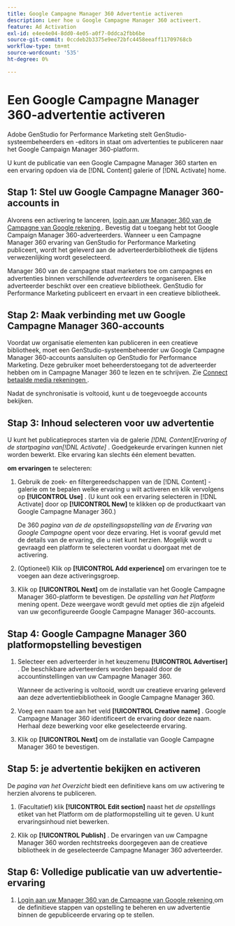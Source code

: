 ```yaml
---
title: Google Campagne Manager 360 Advertentie activeren
description: Leer hoe u Google Campagne Manager 360 activeert.
feature: Ad Activation
exl-id: e4ee4e04-8dd0-4e05-a0f7-0ddca2fbb6be
source-git-commit: 0ccdeb2b3375e9ee72bfc4458eeaff11709768cb
workflow-type: tm+mt
source-wordcount: '535'
ht-degree: 0%

---
```


# Een Google Campagne Manager 360-advertentie activeren

Adobe GenStudio for Performance Marketing stelt GenStudio-systeembeheerders en -editors in staat om advertenties te publiceren naar het Google Campaign Manager 360-platform.

U kunt de publicatie van een Google Campagne Manager 360 starten en een ervaring opdoen via de [!DNL Content] galerie of [!DNL Activate] home.

## Stap 1: Stel uw Google Campagne Manager 360-accounts in

Alvorens een activering te lanceren, [ login aan uw Manager 360 van de Campagne van Google rekening ](https://campaignmanager.google.com). Bevestig dat u toegang hebt tot Google Campaign Manager 360-adverteerders. Wanneer u een Campagne Manager 360 ervaring van GenStudio for Performance Marketing publiceert, wordt het geleverd aan de adverteerderbibliotheek die tijdens verwezenlijking wordt geselecteerd.

Manager 360 van de campagne staat marketers toe om campagnes en advertenties binnen verschillende _adverteerders_ te organiseren. Elke adverteerder beschikt over een creatieve bibliotheek. GenStudio for Performance Marketing publiceert en ervaart in een creatieve bibliotheek.

## Stap 2: Maak verbinding met uw Google Campagne Manager 360-accounts

Voordat uw organisatie elementen kan publiceren in een creatieve bibliotheek, moet een GenStudio-systeembeheerder uw Google Campagne Manager 360-accounts aansluiten op GenStudio for Performance Marketing. Deze gebruiker moet beheerderstoegang tot de adverteerder hebben om in Campagne Manager 360 te lezen en te schrijven. Zie [ Connect betaalde media rekeningen ](/help/user-guide/connectors/connect-channel.md).

Nadat de synchronisatie is voltooid, kunt u de toegevoegde accounts bekijken.

## Stap 3: Inhoud selecteren voor uw advertentie

U kunt het publicatieproces starten via de galerie _[!DNL Content]_Ervaring of de startpagina van_[!DNL Activate]_ . Goedgekeurde ervaringen kunnen niet worden bewerkt. Elke ervaring kan slechts één element bevatten.

**om ervaringen** te selecteren:

1. Gebruik de zoek- en filtergereedschappen van de [!DNL Content] -galerie om te bepalen welke ervaring u wilt activeren en klik vervolgens op **[!UICONTROL Use]** . (U kunt ook een ervaring selecteren in [!DNL Activate] door op **[!UICONTROL New]** te klikken op de productkaart van Google Campagne Manager 360.)

   De 360 _pagina van de de opstellingsopstelling van de Ervaring van Google Campagne_ opent voor deze ervaring. Het is vooraf gevuld met de details van de ervaring, die u niet kunt herzien. Mogelijk wordt u gevraagd een platform te selecteren voordat u doorgaat met de activering.

1. (Optioneel) Klik op **[!UICONTROL Add experience]** om ervaringen toe te voegen aan deze activeringsgroep.

1. Klik op **[!UICONTROL Next]** om de installatie van het Google Campagne Manager 360-platform te bevestigen.
De _opstelling van het Platform_ mening opent. Deze weergave wordt gevuld met opties die zijn afgeleid van uw geconfigureerde Google Campagne Manager 360-accounts.

## Stap 4: Google Campagne Manager 360 platformopstelling bevestigen

1. Selecteer een adverteerder in het keuzemenu **[!UICONTROL Advertiser]** . De beschikbare adverteerders worden bepaald door de accountinstellingen van uw Campagne Manager 360.

   Wanneer de activering is voltooid, wordt uw creatieve ervaring geleverd aan deze advertentiebibliotheek in Google Campagne Manager 360.

1. Voeg een naam toe aan het veld **[!UICONTROL Creative name]** . Google Campagne Manager 360 identificeert de ervaring door deze naam.
Herhaal deze bewerking voor elke geselecteerde ervaring.

1. Klik op **[!UICONTROL Next]** om de installatie van Google Campagne Manager 360 te bevestigen.

## Stap 5: je advertentie bekijken en activeren

De _pagina van het Overzicht_ biedt een definitieve kans om uw activering te herzien alvorens te publiceren.

1. (Facultatief) klik **[!UICONTROL Edit section]** naast het _de opstellings_ etiket van het Platform om de platformopstelling uit te geven. U kunt ervaringsinhoud niet bewerken.

1. Klik op **[!UICONTROL Publish]** .
De ervaringen van uw Campagne Manager 360 worden rechtstreeks doorgegeven aan de creatieve bibliotheek in de geselecteerde Campagne Manager 360 adverteerder.

## Stap 6: Volledige publicatie van uw advertentie-ervaring

1. [ Login aan uw Manager 360 van de Campagne van Google rekening ](https://campaignmanager.google.com) om de definitieve stappen van opstelling te beheren en uw advertentie binnen de gepubliceerde ervaring op te stellen.
